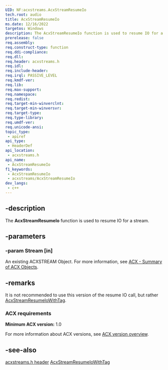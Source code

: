 ```yaml
---
UID: NF:acxstreams.AcxStreamResumeIo
tech.root: audio
title: AcxStreamResumeIo
ms.date: 12/16/2022
targetos: Windows
description: The AcxStreamResumeIo function is used to resume IO for a stream.
prerelease: false
req.assembly: 
req.construct-type: function
req.ddi-compliance: 
req.dll: 
req.header: acxstreams.h
req.idl: 
req.include-header: 
req.irql: PASSIVE_LEVEL
req.kmdf-ver: 
req.lib: 
req.max-support: 
req.namespace: 
req.redist: 
req.target-min-winverclnt: 
req.target-min-winversvr: 
req.target-type: 
req.type-library: 
req.umdf-ver: 
req.unicode-ansi: 
topic_type:
 - apiref
api_type:
 - HeaderDef
api_location:
 - acxstreams.h
api_name:
 - AcxStreamResumeIo
f1_keywords:
 - AcxStreamResumeIo
 - acxstreams/AcxStreamResumeIo
dev_langs:
 - c++
---
```


## -description

The **AcxStreamResumeIo** function is used to resume IO for a stream.

## -parameters

### -param Stream [in]

An existing ACXSTREAM Object. For more information, see [ACX - Summary of ACX Objects](/windows-hardware/drivers/audio/acx-summary-of-objects).

## -remarks

It is not recommended to use this version of the resume IO call, but rather [AcxStreamResumeIoWithTag](nf-acxstreams-acxstreamresumeiowithtag.md).

### ACX requirements

**Minimum ACX version:** 1.0

For more information about ACX versions, see [ACX version overview](/windows-hardware/drivers/audio/acx-version-overview).

## -see-also

[acxstreams.h header](index.md)
[AcxStreamResumeIoWithTag](nf-acxstreams-acxstreamresumeiowithtag.md)
